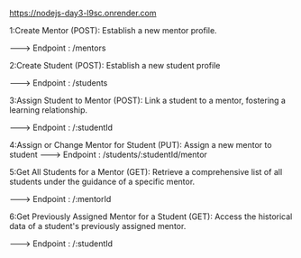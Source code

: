 https://nodejs-day3-l9sc.onrender.com


1:Create Mentor (POST): Establish a new mentor profile.

---> Endpoint : /mentors

2:Create Student (POST): Establish a new student profile

---> Endpoint : /students

3:Assign Student to Mentor (POST): Link a student to a mentor, fostering a learning relationship.

---> Endpoint : /:studentId

4:Assign or Change Mentor for Student (PUT): Assign a new mentor to student ---> Endpoint : /students/:studentId/mentor

5:Get All Students for a Mentor (GET): Retrieve a comprehensive list of all students under the guidance of a specific mentor.

---> Endpoint : /:mentorId

6:Get Previously Assigned Mentor for a Student (GET): Access the historical data of a student's previously assigned mentor.

---> Endpoint : /:studentId